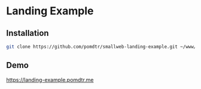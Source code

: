 # Landing Example

## Installation

```bash
git clone https://github.com/pomdtr/smallweb-landing-example.git ~/www/landing-example
```

## Demo

<https://landing-example.pomdtr.me>
